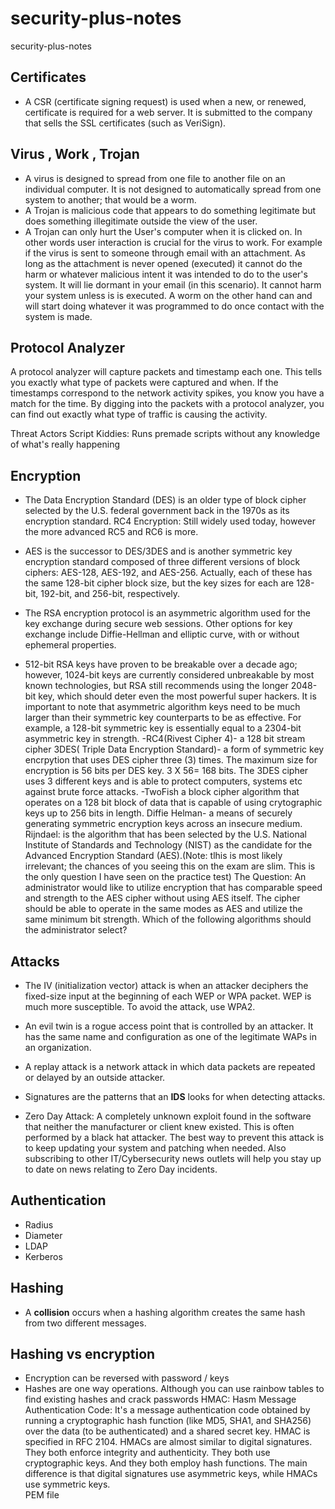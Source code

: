 # security-plus-notes
security-plus-notes

## Certificates
- A CSR (certificate signing request) is used when a new, or renewed, certificate is required for a web server. It is submitted to the company that sells the SSL certificates (such as VeriSign). 



## Virus , Work , Trojan 
- A virus is designed to spread from one file to another file on an individual computer. It is not designed to automatically spread from one system to another; that would be a worm.
- A Trojan is malicious code that appears to do something legitimate but does something illegitimate outside the view of the user.
- A Trojan can only hurt the User's computer when it is clicked on. In other words user interaction is crucial for the virus to work. For example if the virus is sent to someone through email with an attachment. As long as the attachment is never opened (executed) it cannot do the harm or whatever malicious intent it was intended to do to the user's system. It will lie dormant in your email (in this scenario). It cannot harm your system unless is is executed. A worm on the other hand can and will start doing whatever it was programmed to do once contact with the system is made.

## Protocol Analyzer 
A protocol analyzer will capture packets and timestamp each one. This tells you exactly what type of packets were captured and when. If the timestamps correspond to the network activity spikes, you know you have a match for the time. By digging into the packets with a protocol analyzer, you can find out exactly what type of traffic is causing the activity. 

Threat Actors
Script Kiddies: Runs premade scripts without any knowledge of what's really happening

## Encryption
- The Data Encryption Standard (DES) is an older type of block cipher selected by the U.S. federal government back in the 1970s as its encryption standard. 
RC4 Encryption: Still widely used today, however the more advanced RC5 and RC6 is more.

- AES is the successor to DES/3DES and is another symmetric key encryption standard composed of three different versions of block ciphers: AES-128, AES-192, and AES-256. Actually, each of these has the same 128-bit cipher block size, but the key sizes for each are 128-bit, 192-bit, and 256-bit, respectively.

- The RSA encryption protocol is an asymmetric algorithm used for the key exchange during secure web sessions. Other options for key exchange include Diffie-Hellman and elliptic curve, with or without ephemeral properties.

- 512-bit RSA keys have proven to be breakable over a decade ago; however, 1024-bit keys are currently considered unbreakable by most known technologies, but RSA still recommends using the longer 2048-bit key, which should deter even the most powerful super hackers. It is important to note that asymmetric algorithm keys need to be much larger than their symmetric key counterparts to be as effective. For example, a 128-bit symmetric key is essentially equal to a 2304-bit asymmetric key in strength.
-RC4(Rivest Cipher 4)- a 128 bit stream cipher
3DES( Triple Data Encryption Standard)- a form of symmetric key encrpytion that uses DES cipher three (3) times. The maximum size for encryption is 56 bits per DES key. 3 X 56= 168 bits. The 3DES cipher uses 3 different keys and is able to protect computers, systems etc against brute force attacks. 
-TwoFish a block cipher algorithm that operates on a 128 bit block of data that is capable of using crytographic keys up to 256 bits in length.
Diffie Helman- a means of securely generating symmetric encryption keys across an insecure medium. 
Rijndael: is the algorithm that has been selected by the U.S. National Institute of Standards and Technology (NIST) as the candidate for the Advanced Encryption Standard (AES).(Note: tlhis is most likely irrelevant; the chances of you seeing this on the exam are slim. This is the only question I have seen on the practice test) The Question: An administrator would like to utilize encryption that has comparable speed and strength to the AES cipher without using AES itself. The cipher should be able to operate in the same modes as AES and utilize the same minimum bit strength. Which of the following algorithms should the administrator select?
## Attacks
- The IV (initialization vector) attack is when an attacker deciphers the fixed-size input at the beginning of each WEP or WPA packet. WEP is much more susceptible. To avoid the attack, use WPA2. 
- An evil twin is a rogue access point that is controlled by an attacker. It has the same name and configuration as one of the legitimate WAPs in an organization.
- A replay attack is a network attack in which data packets are repeated or delayed by an outside attacker. 

- Signatures are the patterns that an **IDS** looks for when detecting attacks. 
- Zero Day Attack: A completely unknown exploit found in the software that neither the manufacturer or client knew existed. This is often performed by a black hat attacker. The best way to prevent this attack is to keep updating your system and patching when needed.  Also subscribing to other IT/Cybersecurity news outlets will help you stay up to date on news relating to Zero Day incidents.

## Authentication
- Radius
- Diameter
- LDAP 
- Kerberos 


## Hashing 
- A **collision** occurs when a hashing algorithm creates the same hash from two different messages.


## Hashing vs encryption
- Encryption can be reversed with password / keys
- Hashes are one way operations. Although you can use rainbow tables to find existing hashes and crack passwords
HMAC: Hasm Message Authentication Code: It's a message authentication code obtained by running a cryptographic hash function (like MD5, SHA1, and SHA256) over the data (to be authenticated) and a shared secret key. HMAC is specified in RFC 2104. HMACs are almost similar to digital signatures. They both enforce integrity and authenticity. They both use cryptographic keys. And they both employ hash functions. The main difference is that digital signatures use asymmetric keys, while HMACs use symmetric keys.  
PEM file
